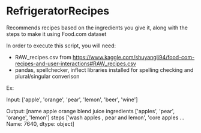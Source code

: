# RefrigeratorRecipes
Recommends recipes based on the ingredients you give it, along with the steps to make it using Food.com dataset


In order to execute this script, you will need:
- RAW_recipes.csv from https://www.kaggle.com/shuyangli94/food-com-recipes-and-user-interactions#RAW_recipes.csv
- pandas, spellchecker, inflect libraries installed for spelling checking and plural/singular converison


Ex:

Input:
['apple', 'orange', 'pear', 'lemon', 'beer', 'wine']

Output:
[name                                    apple orange blend juice
ingredients                ['apples', 'pear', 'orange', 'lemon']
steps          ['wash apples , pear and lemon', 'core apples ...
Name: 7640, dtype: object]

